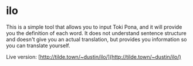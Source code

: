 # ilo

This is a simple tool that allows you to input Toki Pona, and it will provide you the definition of each word. It does not understand sentence structure and doesn't give you an actual translation, but provides you information so you can translate yourself.

Live version: [http://tilde.town/~dustin/ilo/](http://tilde.town/~dustin/ilo/)
